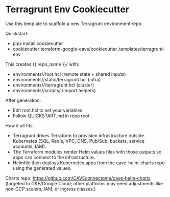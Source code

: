 # Terragrunt Env Cookiecutter

Use this template to scaffold a new Terragrunt environment repo.

Quickstart:
- pipx install cookiecutter
- cookiecutter terraform-google-cave/cookiecutter_templates/terragrunt-env

This creates {{ repo_name }}/ with:
- environments/<org>/root.hcl (remote state + shared inputs)
- environments/<org>/static/terragrunt.hcl (infra)
- environments/<org>/<environment>/terragrunt.hcl (cluster)
- environments/<org>/scripts/ (import helpers)

After generation:
- Edit root.hcl to set your variables
- Follow QUICKSTART.md in repo root

How it all fits:
- Terragrunt drives Terraform to provision infrastructure outside Kubernetes (SQL, Redis, VPC, DNS, Pub/Sub, buckets, service accounts, IAM).
- The Terraform modules render Helm values files with those outputs so apps can connect to the infrastructure.
- Helmfile then deploys Kubernetes apps from the cave-helm-charts repo using the generated values.

Charts repo: https://github.com/CAVEconnectome/cave-helm-charts (targeted to GKE/Google Cloud; other platforms may need adjustments like non-GCP scalers, IAM, or ingress classes.)

